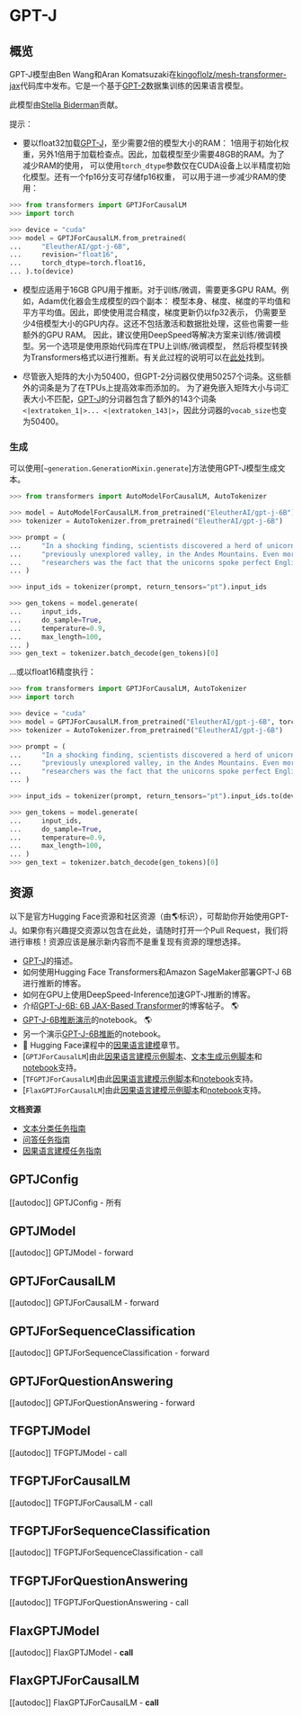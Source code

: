 <!--版权所有2021年HuggingFace团队。保留所有权利。

根据Apache许可证第2.0版（“许可证”）许可；除非符合许可证的规定，
否则你不得使用此文件。你可以在以下位置获取许可证的副本：

http://www.apache.org/licenses/LICENSE-2.0

除非适用法律要求或书面同意，否则在许可证下分发的软件是基于“按原样”basis提供的，
没有任何明示或暗示的担保或条件。详见许可证中的特定语言，
以及许可证下的限制。

⚠️请注意，此文件为Markdown格式，但包含了我们的doc-builder（类似于MDX）的特定语法，
在你的Markdown查看器中可能无法正常显示。

-->

# GPT-J

## 概览

GPT-J模型由Ben Wang和Aran Komatsuzaki在[kingoflolz/mesh-transformer-jax](https://github.com/kingoflolz/mesh-transformer-jax)代码库中发布。它是一个基于[GPT-2](https://pile.eleuther.ai/)数据集训练的因果语言模型。

此模型由[Stella Biderman](https://huggingface.co/stellaathena)贡献。

提示：

- 要以float32加载[GPT-J](https://huggingface.co/EleutherAI/gpt-j-6B)，至少需要2倍的模型大小的RAM：
   1倍用于初始化权重，另外1倍用于加载检查点。因此，加载模型至少需要48GB的RAM。为了减少RAM的使用，
   可以使用`torch_dtype`参数仅在CUDA设备上以半精度初始化模型。还有一个fp16分支可存储fp16权重，
   可以用于进一步减少RAM的使用：

```python
>>> from transformers import GPTJForCausalLM
>>> import torch

>>> device = "cuda"
>>> model = GPTJForCausalLM.from_pretrained(
...     "EleutherAI/gpt-j-6B",
...     revision="float16",
...     torch_dtype=torch.float16,
... ).to(device)
```

- 模型应适用于16GB GPU用于推断。对于训练/微调，需要更多GPU RAM。例如，Adam优化器会生成模型的四个副本：
  模型本身、梯度、梯度的平均值和平方平均值。因此，即使使用混合精度，梯度更新仍以fp32表示，
  仍需要至少4倍模型大小的GPU内存。这还不包括激活和数据批处理，这些也需要一些额外的GPU RAM。
  因此，建议使用DeepSpeed等解决方案来训练/微调模型。另一个选项是使用原始代码库在TPU上训练/微调模型，
  然后将模型转换为Transformers格式以进行推断。有关此过程的说明可以在[此处](https://github.com/kingoflolz/mesh-transformer-jax/blob/master/howto_finetune.md)找到。

- 尽管嵌入矩阵的大小为50400，但GPT-2分词器仅使用50257个词条。这些额外的词条是为了在TPUs上提高效率而添加的。
  为了避免嵌入矩阵大小与词汇表大小不匹配，[GPT-J](https://huggingface.co/EleutherAI/gpt-j-6B)的分词器包含了额外的143个词条
  `<|extratoken_1|>... <|extratoken_143|>`，因此分词器的`vocab_size`也变为50400。

### 生成

可以使用[`~generation.GenerationMixin.generate`]方法使用GPT-J模型生成文本。

```python
>>> from transformers import AutoModelForCausalLM, AutoTokenizer

>>> model = AutoModelForCausalLM.from_pretrained("EleutherAI/gpt-j-6B")
>>> tokenizer = AutoTokenizer.from_pretrained("EleutherAI/gpt-j-6B")

>>> prompt = (
...     "In a shocking finding, scientists discovered a herd of unicorns living in a remote, "
...     "previously unexplored valley, in the Andes Mountains. Even more surprising to the "
...     "researchers was the fact that the unicorns spoke perfect English."
... )

>>> input_ids = tokenizer(prompt, return_tensors="pt").input_ids

>>> gen_tokens = model.generate(
...     input_ids,
...     do_sample=True,
...     temperature=0.9,
...     max_length=100,
... )
>>> gen_text = tokenizer.batch_decode(gen_tokens)[0]
```

...或以float16精度执行：

```python
>>> from transformers import GPTJForCausalLM, AutoTokenizer
>>> import torch

>>> device = "cuda"
>>> model = GPTJForCausalLM.from_pretrained("EleutherAI/gpt-j-6B", torch_dtype=torch.float16).to(device)
>>> tokenizer = AutoTokenizer.from_pretrained("EleutherAI/gpt-j-6B")

>>> prompt = (
...     "In a shocking finding, scientists discovered a herd of unicorns living in a remote, "
...     "previously unexplored valley, in the Andes Mountains. Even more surprising to the "
...     "researchers was the fact that the unicorns spoke perfect English."
... )

>>> input_ids = tokenizer(prompt, return_tensors="pt").input_ids.to(device)

>>> gen_tokens = model.generate(
...     input_ids,
...     do_sample=True,
...     temperature=0.9,
...     max_length=100,
... )
>>> gen_text = tokenizer.batch_decode(gen_tokens)[0]
```

## 资源

以下是官方Hugging Face资源和社区资源（由🌎标识），可帮助你开始使用GPT-J。如果你有兴趣提交资源以包含在此处，请随时打开一个Pull Request，我们将进行审核！资源应该是展示新内容而不是重复现有资源的理想选择。

<PipelineTag pipeline="text-generation"/>

- [GPT-J](https://huggingface.co/EleutherAI/gpt-j-6B)的描述。
- 如何使用Hugging Face Transformers和Amazon SageMaker部署GPT-J 6B进行推断的博客。
- 如何在GPU上使用DeepSpeed-Inference加速GPT-J推断的博客。
- 介绍[GPT-J-6B: 6B JAX-Based Transformer](https://arankomatsuzaki.wordpress.com/2021/06/04/gpt-j/)的博客帖子。 🌎
- [GPT-J-6B推断演示](https://colab.research.google.com/github/kingoflolz/mesh-transformer-jax/blob/master/colab_demo.ipynb)的notebook。 🌎
- 另一个演示[GPT-J-6B推断](https://colab.research.google.com/github/NielsRogge/Transformers-Tutorials/blob/master/GPT-J-6B/Inference_with_GPT_J_6B.ipynb)的notebook。  
-  🤗 Hugging Face课程中的[因果语言建模](https://huggingface.co/course/en/chapter7/6?fw=pt#training-a-causal-language-model-from-scratch)章节。
- [`GPTJForCausalLM`]由此[因果语言建模示例脚本](https://github.com/huggingface/transformers/tree/main/examples/pytorch/language-modeling#gpt-2gpt-and-causal-language-modeling)、[文本生成示例脚本](https://github.com/huggingface/transformers/tree/main/examples/pytorch/text-generation)和[notebook](https://colab.research.google.com/github/huggingface/notebooks/blob/main/examples/language_modeling.ipynb)支持。
- [`TFGPTJForCausalLM`]由此[因果语言建模示例脚本](https://github.com/huggingface/transformers/tree/main/examples/tensorflow/language-modeling#run_clmpy)和[notebook](https://colab.research.google.com/github/huggingface/notebooks/blob/main/examples/language_modeling-tf.ipynb)支持。
- [`FlaxGPTJForCausalLM`]由此[因果语言建模示例脚本](https://github.com/huggingface/transformers/tree/main/examples/flax/language-modeling#causal-language-modeling)和[notebook](https://colab.research.google.com/github/huggingface/notebooks/blob/main/examples/causal_language_modeling_flax.ipynb)支持。

**文档资源**
- [文本分类任务指南](../tasks/sequence_classification)
- [问答任务指南](../tasks/question_answering)
- [因果语言建模任务指南](../tasks/language_modeling)

## GPTJConfig

[[autodoc]] GPTJConfig
    - 所有

## GPTJModel

[[autodoc]] GPTJModel
    - forward

## GPTJForCausalLM

[[autodoc]] GPTJForCausalLM
    - forward

## GPTJForSequenceClassification

[[autodoc]] GPTJForSequenceClassification
    - forward

## GPTJForQuestionAnswering

[[autodoc]] GPTJForQuestionAnswering
    - forward

## TFGPTJModel

[[autodoc]] TFGPTJModel
    - call

## TFGPTJForCausalLM

[[autodoc]] TFGPTJForCausalLM
    - call

## TFGPTJForSequenceClassification

[[autodoc]] TFGPTJForSequenceClassification
    - call

## TFGPTJForQuestionAnswering

[[autodoc]] TFGPTJForQuestionAnswering
    - call

## FlaxGPTJModel

[[autodoc]] FlaxGPTJModel
    - __call__

## FlaxGPTJForCausalLM

[[autodoc]] FlaxGPTJForCausalLM
    - __call__
